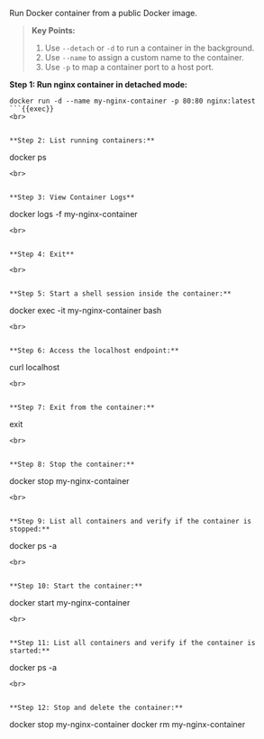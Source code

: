 Run Docker container from a public Docker image.

> **Key Points:**  
> 1. Use `--detach` or `-d` to run a container in the background.  
> 2. Use `--name` to assign a custom name to the container.  
> 3. Use `-p` to map a container port to a host port.


**Step 1: Run nginx container in detached mode:**

```
docker run -d --name my-nginx-container -p 80:80 nginx:latest
```{{exec}}
<br>


**Step 2: List running containers:**

```
docker ps
```{{exec}}
<br>


**Step 3: View Container Logs**

```
docker logs -f my-nginx-container
```{{exec}}
<br>


**Step 4: Exit**

```
```{{exec interrupt}}
<br>


**Step 5: Start a shell session inside the container:**

```
docker exec -it my-nginx-container bash
```{{exec}}
<br>


**Step 6: Access the localhost endpoint:**

```
curl localhost
```{{exec}}
<br>


**Step 7: Exit from the container:**

```
exit
```{{exec}}
<br>


**Step 8: Stop the container:**

```
docker stop my-nginx-container
```{{exec}}
<br>


**Step 9: List all containers and verify if the container is stopped:**

```
docker ps -a
```{{exec}}
<br>


**Step 10: Start the container:**

```
docker start my-nginx-container
```{{exec}}
<br>


**Step 11: List all containers and verify if the container is started:**

```
docker ps -a
```{{exec}}
<br>


**Step 12: Stop and delete the container:**

```
docker stop my-nginx-container
docker rm my-nginx-container
```{{exec}}